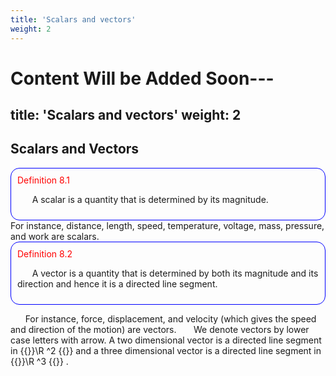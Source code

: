 ```yaml
---
title: 'Scalars and vectors'
weight: 2
---
```


# Content Will be Added Soon---
title: 'Scalars and vectors'
weight: 2
---

## Scalars and Vectors

<div style="border: 1px solid blue; padding: 10px;border-radius:14px">
<span style="color:red;">Definition 8.1</span>

&nbsp;&nbsp;&nbsp;&nbsp;&nbsp;&nbsp;A scalar is a quantity that is determined by its magnitude.
</div>
For instance, distance, length, speed, temperature, voltage, mass, pressure, and work are scalars.

<div style="border: 1px solid blue; padding: 10px;border-radius:14px">
<span style="color:red;">Definition 8.2</span>

&nbsp;&nbsp;&nbsp;&nbsp;&nbsp;&nbsp;A vector is a quantity that is determined by both its magnitude and its direction and hence it is
a directed line segment. 
</div>

&nbsp;&nbsp;&nbsp;&nbsp;&nbsp;&nbsp;For instance, force, displacement, and velocity (which gives the speed and direction of the motion) are vectors. 
&nbsp;&nbsp;&nbsp;&nbsp;&nbsp;&nbsp;We denote vectors by lower case letters with arrow. A two dimensional vector is a directed line
segment in {{<katex>}}\R ^2
{{</katex>}} and a three dimensional vector is a directed line segment in {{<katex>}}\R ^3
{{</katex>}} . 



